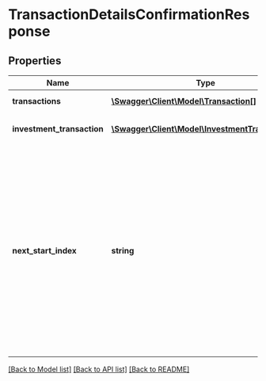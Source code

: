 # TransactionDetailsConfirmationResponse

## Properties
Name | Type | Description | Notes
------------ | ------------- | ------------- | -------------
**transactions** | [**\Swagger\Client\Model\Transaction[]**](Transaction.md) | Transactions list | [optional] 
**investment_transaction** | [**\Swagger\Client\Model\InvestmentTransaction[]**](InvestmentTransaction.md) | Investment Transactions list | [optional] 
**next_start_index** | **string** | In some cases there is more data than what can be returned in a single response. If there is additional data available a nextStartIndex will be returned. Pass the nextStartIndex in your next request to retrieve the next set of data. | [optional] 

[[Back to Model list]](../../README.md#documentation-for-models) [[Back to API list]](../../README.md#documentation-for-api-endpoints) [[Back to README]](../../README.md)

